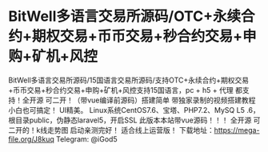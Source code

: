 # BitWell多语言交易所源码/OTC+永续合约+期权交易+币币交易+秒合约交易+申购+矿机+风控
BitWell多语言交易所源码/15国语言交易所源码/支持OTC+永续合约+期权交易+币币交易+秒合约交易+申购+矿机+风控支持15国语言，pc + h5 + 代理 都支持！全开源 可二开！（带vue编译前源码）搭建简单 带独家录制的视频搭建教程 小白也可搞定！ UI精美。 Linux系统CentOS7.6、宝塔、PHP7.2、MySQ L5 .6，根目录public，伪静态laravel5，开启SSL  此版本本站带vue源码！！！ 全开源 可二开的！k线走势图 启动亲测完好！ 适合线上运营版！
下载地址：https://mega-file.org/J8kuq
Telegram: @iGod5
